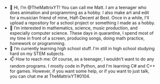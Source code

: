 - 👋 Hi, I’m @TheMattrixYT! You can call me Matt. I am a teenager who does animation and programming as a hobby. I also make art and edit for a musician friend of mine, Half-Decent at Best. Once in a while, I'll upload a repository for a school project or something I made as a hobby.
- 👀 I’m interested in mathematics, science, music production, and especially computer science. These days in quarantine, I spend most of my time in front of a screen, producing songs, doing math practice, homework or programming.
- 🌱 I’m currently learning high school stuff. I'm still in high school studying hard on my STEM subjects.
- 📫 How to reach me: Of course, as a teenager, I wouldn't want to do any random programs. I mostly code in Python, and I'm learning C# and C++ for games. However, if you want some help, or if you want to just talk, you can chat me at TheMattrixYT#0104.

<!---
TheMattrixYT/TheMattrixYT is a ✨ special ✨ repository because its `README.md` (this file) appears on your GitHub profile.
You can click the Preview link to take a look at your changes.
--->
